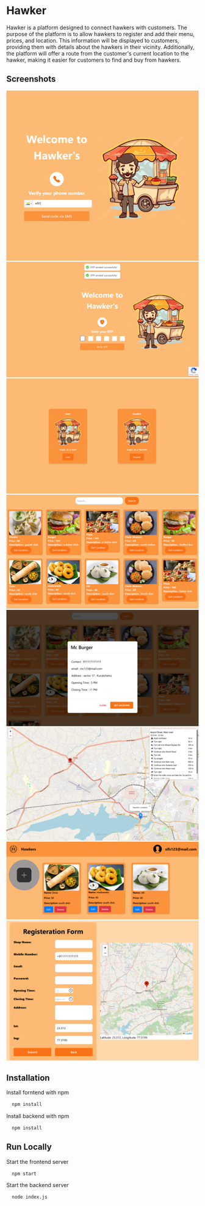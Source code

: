 
# Hawker

Hawker is a platform designed to connect hawkers with customers. The purpose of the platform is to allow hawkers to register and add their menu, prices, and location. This information will be displayed to customers, providing them with details about the hawkers in their vicinity. Additionally, the platform will offer a route from the customer's current location to the hawker, making it easier for customers to find and buy from hawkers.


## Screenshots

![App Screenshot](ScreenShot/mobile.png)
![App Screenshot](ScreenShot/OTP.png)
![App Screenshot](ScreenShot/Home.png)
![App Screenshot](ScreenShot/userHome.png)
![App Screenshot](ScreenShot/info.png)
![App Screenshot](ScreenShot/map.png)
![App Screenshot](ScreenShot/HawkerHome.png)
![App Screenshot](ScreenShot/hawkerRegister.png)


## Installation

Install forntend with npm

```bash
  npm install
```
Install backend with npm

```bash
  npm install
```
    
## Run Locally

Start the frontend server

```bash
  npm start
```

Start the backend server

```bash
  node index.js
```

